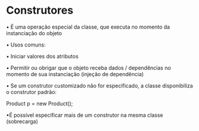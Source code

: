 # Construtores 
• É uma operação especial da classe, que executa no momento da instanciação do objeto

• Usos comuns:

• Iniciar valores dos atributos

• Permitir ou obrigar que o objeto receba dados / dependências no momento de sua instanciação (injeção de dependência)

• Se um construtor customizado não for especificado, a classe disponibiliza o construtor padrão:

Product p = new Product();

•É possível especificar mais de um construtor na mesma classe (sobrecarga)

